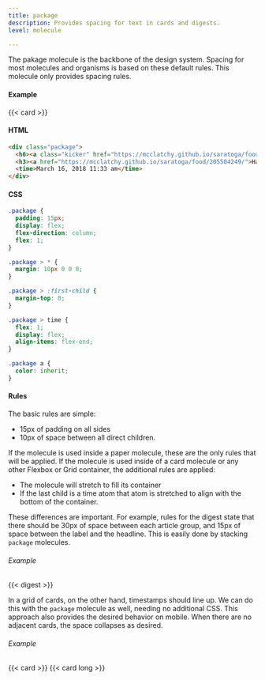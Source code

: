 ```yaml
---
title: package
description: Provides spacing for text in cards and digests.
level: molecule

---
```

The pakage molecule is the backbone of the design system. Spacing for  most molecules and organisms is based on these default rules. This molecule only provides spacing rules.

#### Example
<div class="example grid">
  {{< card >}}
</div>

#### HTML
```html
<div class="package">
  <h6><a class="kicker" href="https://mcclatchy.github.io/saratoga/food/">FOOD</a></h6>
  <h3><a href="https://mcclatchy.github.io/saratoga/food/205504249/">Hatch chiles bring heat and hearty flavor to New Mexican cuisine {{ if .Get 0 }}Lorem ipsum dolor sit amet, consectetur adipiscing elit. Praesent.{{ end }}</a></h3>
  <time>March 16, 2018 11:33 am</time>
</div>
```

#### CSS
```css
.package {
  padding: 15px;
  display: flex;
  flex-direction: column;
  flex: 1;
}

.package > * {
  margin: 10px 0 0 0;
}

.package > :first-child {
  margin-top: 0;
}

.package > time {
  flex: 1;
  display: flex;
  align-items: flex-end;
}

.package a {
  color: inherit;
}
```

#### Rules

The basic rules are simple: 

+ 15px of padding on all sides 
+ 10px of space between all direct children. 

If the molecule is used inside a paper molecule, these are the only rules that will be applied. If the molecule is used inside of a card molecule or any other Flexbox or Grid container, the additional rules are applied: 

+ The molecule will stretch to fill its container
+ If the last child is a time atom that atom is stretched to align with the bottom of the container.

These differences are important. For example, rules for the digest state that there should be 30px of space between each article group, and 15px of space between the label and the headline. This is easily done by stacking `package` molecules.

###### Example
<div class="example grid">{{< digest >}}</div>

In a grid of cards, on the other hand, timestamps should line up. We can do this with the `package` molecule as well, needing no additional CSS.  This approach also provides the desired behavior on mobile. When there are no adjacent cards, the space collapses as desired.

###### Example
<div class="example grid">
  {{< card >}}
  {{< card long >}}
</div>
